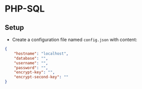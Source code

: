 # PHP-SQL

## Setup
* Create a configuration file named `config.json` with content:
```json
{
    "hostname": "localhost",
    "database": "",
    "username": "",
    "password": "",
    "encrypt-key": "",
    "encrypt-second-key": ""
}
```

